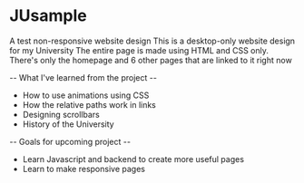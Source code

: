 # JUsample
A test non-responsive website design
This is a desktop-only website design for my University
The entire page is made using HTML and CSS only. 
There's only the homepage and 6 other pages that are linked to it right now

-- What I've learned from the project --
* How to use animations using CSS
* How the relative paths work in links
* Designing scrollbars
* History of the University

-- Goals for upcoming project --
* Learn Javascript and backend to create more useful pages
* Learn to make responsive pages
